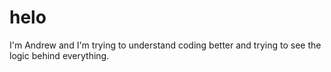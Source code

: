 # helo

I'm Andrew and I'm trying to understand coding better and trying to see the logic behind everything.
